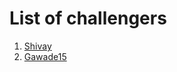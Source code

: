 

# List of challengers
1. [Shivay](https://github.com/shivaylamba)
2. [Gawade15](https://github.com/Gawade15)
